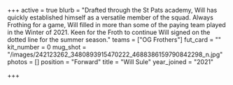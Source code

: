 +++
active = true
blurb = "Drafted through the St Pats academy, Will has quickly established himself as a versatile member of the squad. Always Frothing for a game, Will filled in more than some of the paying team played in the Winter of 2021. Keen for the Froth to continue Will signed on the dotted line for the summer season."
teams = ["OG Frothers"]
fut_card = ""
kit_number = 0
mug_shot = "/images/242123262_3480893915470222_4688386159790842298_n.jpg"
photos = []
position = "Forward"
title = "Will Sule"
year_joined = "2021"

+++
